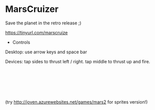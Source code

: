 # MarsCruizer

Save the planet in the retro release ;)

https://tinyurl.com/marscruize


- Controls

Desktop: use arrow keys and space bar

Devices: tap sides to thrust left / right.  tap middle to thrust up and fire.

<br/>
<br/>
<br/>
<br/>
<br/>

(try http://joven.azurewebsites.net/games/mars2 for sprites version!)

